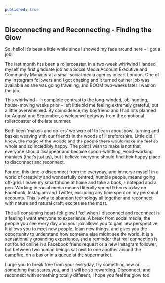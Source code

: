 ```yaml
---
published: true
---
```

## Disconnecting and Reconnecting - Finding the Glow

So, hello! It’s been a little while since I showed my face around here – I got a job! 

The last month has been a rollercoaster. In a two-week whirlwind I landed myself my first graduate job as a Social Media Account Executive and Community Manager at a small social media agency in east London. One of my Instagram followers and I got chatting and it turned out her job was available as she was going traveling, and BOOM two-weeks later I was on the job. 

This whirlwind – in complete contrast to the long-winded, job-hunting, house-moving weeks prior – left little old me feeling extremely grateful, but a little overwhelmed. By coincidence, my boyfriend and I had lots planned for August and September, a welcomed getaway from the emotional rollercoaster of the late summer.  

Both keen ‘makers and do-ers’ we were off to learn about bowl-turning and basket weaving with our friends in the woods of Herefordshire. Little did I know, the magic of the woods and the people there would make me feel so whole and so incredibly happy. The point I wish to make is not that everyone should disappear and become spoon-whittling, wood-working maniacs (that’s just us), but I believe everyone should find their happy place to disconnect and reconnect. 

For me, this time to disconnect from the everyday, and immerse myself in a world of creativity and wonderfully centred, humble people, means going off-grid. I leave my smartphone at home and take a book, a notepad and a pen. Working in social media means I literally spend 9 hours a day on Facebook, Instagram and Twitter, excluding any time spent on my personal accounts. This is why to abandon technology all together and reconnect with nature and natural craft, excites me the most.

The all-consuming heart-felt glow I feel when I disconnect and reconnect is a feeling I want everyone to experience. A break from social media, the people you see every day and your job allows you to gain new perspective. It allows you to meet new people, learn new things, and gives you the opportunity to understand how someone else might see the world. It is a sensationally grounding experience, and a reminder that real connection is not found online in a Facebook friend request or a new Instagram follower, but between two human beings sat next to one another around the campfire, on a bus or in a queue at the supermarket.

I urge you to break free from your everyday, try something new or something that scares you, and it will be so rewarding. Disconnect, and reconnect with something totally different, I hope you feel the glow too.
